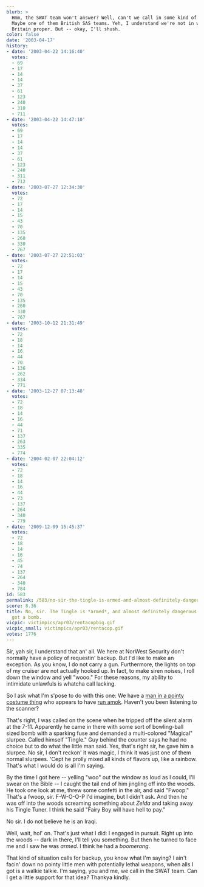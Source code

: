```yaml
---
blurb: >
  Hmm, the SWAT team won't answer? Well, can't we call in some kind of Special Forces?
  Maybe one of them British SAS teams. Yeh, I understand we're not in what you'd call
  Britain proper. But -- okay, I'll shush.
color: false
date: '2003-04-17'
history:
- date: '2003-04-22 14:16:40'
  votes:
  - 69
  - 17
  - 14
  - 14
  - 37
  - 61
  - 123
  - 240
  - 310
  - 711
- date: '2003-04-22 14:47:10'
  votes:
  - 69
  - 17
  - 14
  - 14
  - 37
  - 61
  - 123
  - 240
  - 311
  - 712
- date: '2003-07-27 12:34:30'
  votes:
  - 72
  - 17
  - 14
  - 15
  - 43
  - 70
  - 135
  - 260
  - 330
  - 767
- date: '2003-07-27 22:51:03'
  votes:
  - 72
  - 17
  - 14
  - 15
  - 43
  - 70
  - 135
  - 260
  - 330
  - 767
- date: '2003-10-12 21:31:49'
  votes:
  - 72
  - 18
  - 14
  - 16
  - 44
  - 70
  - 136
  - 262
  - 334
  - 771
- date: '2003-12-27 07:13:48'
  votes:
  - 72
  - 18
  - 14
  - 16
  - 44
  - 71
  - 137
  - 263
  - 335
  - 774
- date: '2004-02-07 22:04:12'
  votes:
  - 72
  - 18
  - 14
  - 16
  - 44
  - 73
  - 137
  - 264
  - 340
  - 779
- date: '2009-12-09 15:45:37'
  votes:
  - 72
  - 18
  - 14
  - 16
  - 45
  - 74
  - 137
  - 264
  - 340
  - 784
id: 583
permalink: /583/no-sir-the-tingle-is-armed-and-almost-definitely-dangerous-i-think-hes-got-a-bomb/
score: 8.36
title: No, sir. The Tingle is *armed*, and almost definitely dangerous. I think he's
  got a bomb.
vicpic: victimpics/apr03/rentacopbig.gif
vicpic_small: victimpics/apr03/rentacop.gif
votes: 1776
---
```


Sir, yah sir, I understand that an' all. We here at NorWest Security
don't normally have a policy of requestin' backup. But I'd like to make
an exception. As you know, I do not carry a gun. Furthermore, the lights
on top of my cruiser are not actually hooked up. In fact, to make siren
noises, I roll down the window and yell "wooo." For these reasons, my
ability to intimidate unlawfuls is whatcha call lacking.

So I ask what I'm s'pose to do with this one: We have a [man in a pointy
costume thing](@/victim/581.md) who appears to have [run
amok](@/victim/582.md). Haven't you been listening to the scanner?

That's right, I was called on the scene when he tripped off the silent
alarm at the 7-11. Apparently he came in there with some sort of
bowling-ball sized bomb with a sparking fuse and demanded a
multi-colored "Magical" slurpee. Called himself "Tingle." Guy behind the
counter says he had no choice but to do what the little man said. Yes,
that's right sir, he gave him a slurpee. No sir, I don't reckon' it was
magic, I think it was just one of them normal slurpees. 'Cept he prolly
mixed all kinds of flavors up, like a rainbow. That's what I would do is
all I'm saying.

By the time I got here -- yelling "woo" out the window as loud as I
could, I'll swear on the Bible -- I caught the tail end of him jingling
off into the woods. He took one look at me, threw some confetti in the
air, and said "Fwoop." That's a fwoop, sir. F-W-O-O-P I'd imagine, but I
didn't ask. And then he was off into the woods screaming something about
*Zelda* and taking away his Tingle Tuner. I think he said "Fairy Boy
will have hell to pay."

No sir. I do not believe he is an Iraqi.

Well, wait, hol' on. That's just what I did: I engaged in pursuit. Right
up into the woods -- dark in there, I'll tell you something. But then he
turned to face me and I saw he was *armed*. I think he had a
*boomerang*.

That kind of situation calls for backup, you know what I'm saying? I
ain't facin' down no pointy little men with potentially lethal weapons,
when alls I got is a walkie talkie. I'm saying, you and me, we call in
the SWAT team. Can I get a little support for that idea? Thankya kindly.